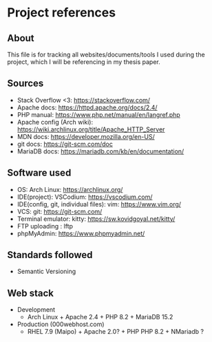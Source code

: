# Project references

## About

This file is for tracking all websites/documents/tools I used during the 
project, which I will be referencing in my thesis paper.

## Sources

- Stack Overflow <3: https://stackoverflow.com/
- Apache docs: https://httpd.apache.org/docs/2.4/
- PHP manual: https://www.php.net/manual/en/langref.php
- Apache config (Arch wiki): https://wiki.archlinux.org/title/Apache_HTTP_Server
- MDN docs: https://developer.mozilla.org/en-US/
- git docs: https://git-scm.com/doc
- MariaDB docs: https://mariadb.com/kb/en/documentation/

## Software used

- OS: Arch Linux: https://archlinux.org/
- IDE(project): VSCodium: https://vscodium.com/
- IDE(config, git, individual files): vim: https://www.vim.org/
- VCS: git: https://git-scm.com/
- Terminal emulator: kitty: https://sw.kovidgoyal.net/kitty/
- FTP uploading : lftp
- phpMyAdmin: https://www.phpmyadmin.net/

## Standards followed

- Semantic Versioning

## Web stack

- Development
    - Arch Linux + Apache 2.4 + PHP 8.2 + MariaDB 15.2
- Production (000webhost.com)
    - RHEL 7.9 (Maipo) + Apache 2.0? + PHP PHP 8.2 + NMariadb ?
